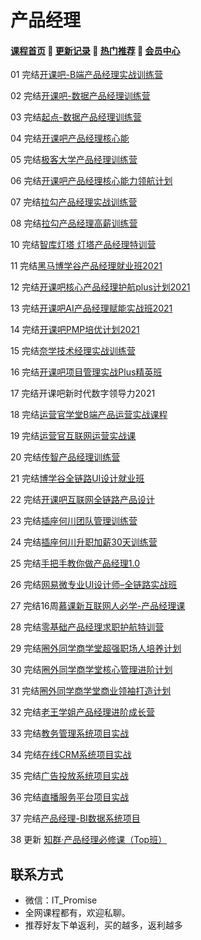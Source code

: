 # 产品经理

#### [**课程首页**](../../README.md) 💖 [**更新记录**](./gxjl.md) 💖 [**热门推荐**](./rmtj.md) 💖 [**会员中心**](./vip.md)

01 完结[开课吧-B端产品经理实战训练营](https://mkt.kaikeba.com/vipcourse/tobpm)

02 完结[开课吧-数据产品经理训练营](https://mkt.kaikeba.com/vipcourse/dpm)

03 完结[起点-数据产品经理训练营](https://ke.qq.com/huodong/qidianwenanxunlian_PC/index.html)

04 完结[开课吧产品经理核心能](https://www.kaikeba.com/vipcourse/pm)

05 完结[极客大学产品经理训练营](https://u.geekbang.org/subject/pm)

06 完结[开课吧产品经理核心能力领航计划](https://www.kaikeba.com/vip)

07 完结[拉勾产品经理实战训练营](https://kaiwu.lagou.com/pm_essential.html)

08 完结[拉勾产品经理高薪训练营](https://edu.lagou.com/growth/sem/pm__enhancement.html)

10 完结[智库灯塔 灯塔产品经理特训营](http://www.dengta360.cn/pm.html)

11 完结[黑马博学谷产品经理就业班2021](https://www.boxuegu.com/class/outline-3861.html)

12 完结[开课吧核心产品经理护航plus计划2021](https://www.kaikeba.com/course/vip/375)

13 完结[开课吧AI产品经理赋能实战班2021](https://www.kaikeba.com/course/vip/265)

14 完结[开课吧PMP培优计划2021](https://www.kaikeba.com/course/vip/474)

15 完结[奈学技术经理实战训练营](https://www.naixuejiaoyu.com/courseDetail?id=342)

16 完结[开课吧项目管理实战Plus精英班](https://www.kaikeba.com/course/vip/473)

17 完结开课吧新时代数字领导力2021

18 完结[运营官学堂B端产品运营实战课程](https://appzijjeuhr9074.h5.xiaoeknow.com/v1/course/column/p_61d30e80e4b07ecd8e1fc68a)

19 完结[运营官互联网运营实战课](https://appzijjeuhr9074.h5.xiaoeknow.com/v1/goods/goods_detail/p_61d2af23e4b07ecd8e1fb417)

20 完结[传智产品经理训练营](https://pm.itcast.cn/)

21 完结[博学谷全链路UI设计就业班](https://www.boxuegu.com/class/outline-3352.html)

22 完结[开课吧互联网全链路产品设计](https://www.kaikeba.com/course/vip/829)

23 完结[插座何川团队管理训练营](http://www.chazuomba.com/home)

24 完结[插座何川升职加薪30天训练营](http://www.chazuomba.com/home)

25 完结[手把手教你做产品经理1.0](https://mp.weixin.qq.com/s/U8cU1gNaSz6V6KATedkqxg)

26 完结[网易微专业UI设计师–全链路实战班](https://mooc.study.163.com/smartSpec/detail/1202832601.htm)

27 完结16周[慕课新互联网人必学-产品经理课](https://class.imooc.com/sale/pm2021)

28 完结[零基础产品经理求职护航特训营](https://www.weekweekup.cn/detail?id=148)

29 完结[圈外同学商学堂超强职场人培养计划](https://www.weekweekup.cn/detail?id=148)

30 完结[圈外同学商学堂核心管理进阶计划](https://www.weekweekup.cn/detail?id=148)

31 完结[圈外同学商学堂商业领袖打造计划](https://www.weekweekup.cn/detail?id=148)

32 完结[老王学姐产品经理进阶成长营](https://haohuo.jinritemai.com/views/product/item2?id=3532793088072355647)

33 完结[教务管理系统项目实战](https://www.boxuegu.com/course/detail-2459.html)

34 完结[在线CRM系统项目实战](https://www.boxuegu.com/course/detail-2460.html)

35 完结[广告投放系统项目实战](https://www.boxuegu.com/course/detail-2461.html)

36 完结[直播服务平台项目实战](https://www.boxuegu.com/course/detail-2462.html)

37 完结[产品经理-BI数据系统项目](https://www.boxuegu.com/course/detail-2777.html)

38 更新 [知群·产品经理必修课（Top班）](https://izhiqun.com/web/bag/10)



## 联系方式

- 微信：IT_Promise
- 全网课程都有，欢迎私聊。
- 推荐好友下单返利，买的越多，返利越多